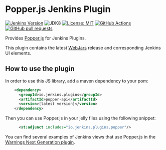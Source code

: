 # Popper.js Jenkins Plugin

[![Jenkins Version](https://img.shields.io/badge/Jenkins-2.138.4-green.svg?label=min.%20Jenkins)](https://jenkins.io/download/)
![JDK8](https://img.shields.io/badge/jdk-8-yellow.svg?label=min.%20JDK)
[![License: MIT](https://img.shields.io/badge/license-MIT-yellow.svg)](https://opensource.org/licenses/MIT)
[![GitHub Actions](https://github.com/jenkinsci/popper-api-plugin/workflows/GitHub%20Actions/badge.svg)](https://github.com/jenkinsci/popper-api-plugin/actions)
[![GitHub pull requests](https://img.shields.io/github/issues-pr/uhafner/popper-api-plugin.svg)](https://github.com/jenkinsci/popper-api-plugin/pulls)

Provides [Popper.js](https://popper.js.org) for Jenkins Plugins.

This plugin contains the latest [WebJars](https://www.webjars.org) release and corresponding Jenkins UI elements. 

## How to use the plugin

In order to use this JS library, add a maven dependency to your pom:
```xml
    <dependency>
      <groupId>io.jenkins.plugins</groupId>
      <artifactId>popper-api</artifactId>
      <version>[latest version]</version>
    </dependency>
```

Then you can use Popper.js in your jelly files using the following snippet:
```xml
      <st:adjunct includes="io.jenkins.plugins.popper"/>
```
 
You can find several examples of Jenkins views that use Popper.js in the 
[Warnings Next Generation plugin](https://github.com/jenkinsci/warnings-ng-plugin).

